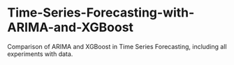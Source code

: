 # Time-Series-Forecasting-with-ARIMA-and-XGBoost
Comparison of ARIMA and XGBoost in Time Series Forecasting, including all experiments with data.
